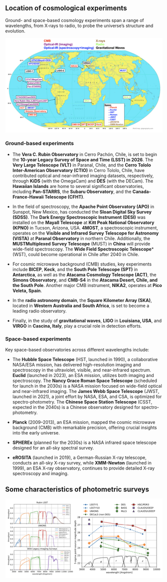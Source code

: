 ## Location of cosmological experiments
Ground- and space-based cosmology experiments span a range of wavelengths, from X-rays to radio, to probe the universe’s structure and evolution.

[![Small Image](https://raw.githubusercontent.com/payerne/payerne.github.io/main/docs/images/cosmo_experiment_map.png)]()

### Ground-based experiments

- The **Vera C. Rubin Observatory** in Cerro Pachón, Chile, is set to begin the **10-year Legacy Survey of Space and Time (LSST) in 2026**. The **Very Large Telescope (VLT)** in Paranal, Chile, and the **Cerro Tololo Inter-American Observatory (CTIO)** in Cerro Tololo, Chile, have contributed optical and near-infrared imaging datasets, respectively, through **KiDS** (with the OmegaCam) and **DES** (with the DECam). The **Hawaiian Islands** are home to several significant observatories, including **Pan-STARRS**, the **Subaru Observatory**, and the **Canada-France-Hawaii Telescope (CFHT)**.  

- In the field of spectroscopy, the **Apache Point Observatory (APO)** in Sunspot, New Mexico, has conducted the **Sloan Digital Sky Survey (SDSS)**. The **Dark Energy Spectroscopic Instrument (DESI)** was installed on the **Mayall Telescope** at **Kitt Peak National Observatory (KPNO)** in Tucson, Arizona, USA. **4MOST**, a spectroscopic instrument, operates on the **Visible and Infrared Survey Telescope for Astronomy (VISTA)** at **Paranal Observatory** in northern Chile. Additionally, the **MUSTMultiplexed Survey Telescope** (MUST) in **China** will provide wide-field spectroscopy. The **Wide Field Spectroscopic Telescope*** (WST), could become operational in Chile after 2040 in Chile.

- For cosmic microwave background (CMB) studies, key experiments include **BICEP**, **Keck**, and the **South Pole Telescope (SPT)** in **Antarctica**, as well as the **Atacama Cosmology Telescope (ACT)**, the **Simons Observatory**, and **CMB-S4** in the **Atacama Desert, Chile, and the South Pole**. Another major CMB instrument, **NIKA2**, operates at **Pico Veleta, Spain**.  

- In the **radio astronomy domain**, the **Square Kilometer Array (SKA)**, located in **Western Australia and South Africa**, is set to become a leading radio observatory.  

- Finally, in the study of **gravitational waves**, **LIGO** in **Louisiana, USA**, and **VIRGO** in **Cascina, Italy**, play a crucial role in detection efforts.

### Space-based experiments

Key space-based observatories across different wavelengths include:  

- The **Hubble Space Telescope** (HST, launched in 1990), a collaborative NASA/ESA mission, has delivered high-resolution imaging and spectroscopy in the ultraviolet, visible, and near-infrared spectrum. **Euclid** (launched in 2023), an ESA mission, utilizes both imaging and spectroscopy. The **Nancy Grace Roman Space Telescope** (scheduled for launch in the 2030s) is a NASA mission focused on wide-field optical and near-infrared imaging. The **James Webb Space Telescope** (JWST, launched in 2021), a joint effort by NASA, ESA, and CSA, is optimized for spectro-photometry. The **Chinese Space Station Telescope** (CSST, expected in the 2040s) is a Chinese observatory designed for spectro-photometry.  

- **Planck** (2009–2013), an ESA mission, mapped the cosmic microwave background (CMB) with remarkable precision, offering crucial insights into the early universe.  

- **SPHEREx** (planned for the 2030s) is a NASA infrared space telescope designed for an all-sky spectral survey.  

- **eROSITA** (launched in 2019), a German-Russian X-ray telescope, conducts an all-sky X-ray survey, while **XMM-Newton** (launched in 1999), an ESA X-ray observatory, continues to provide detailed X-ray spectroscopy and imaging.

## Some characteristics of photometric surveys

[![Small Image](https://raw.githubusercontent.com/payerne/payerne.github.io/main/docs/images/filters_magnitude_depth.png)]()
